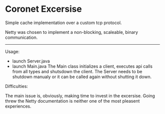# Coronet Excersise

Simple cache implementation over a custom tcp protocol.

Netty was chosen to implement a non-blocking, scaleable, binary communication.

-----------------------------------------------------------------------------------------------
  
Usage:  
- launch Server.java
- launch Main.java
The Main class initializes a client, executes api calls from all types and shutsdown the client.
The Server needs to be shutdown manualy or it can be called again without shutting it down.

Difficulties:
  
The main issue is, obviously, making time to invest in the excersise.
Going threw the Netty documentation is neither one of the most pleasent experiences.

